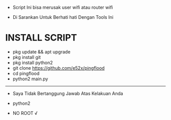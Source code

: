 - Script Ini  bisa merusak user wifi atau router wifi


- Di Sarankan Untuk Berhati hati Dengan Tools Ini


# INSTALL SCRIPT

- pkg update && apt upgrade 
- pkg install git
- pkg install python2
- git clone https://github.com/e52x/pingflood
- cd pingflood
- python2 main.py



___________________________________________________


- Saya Tidak  Bertanggung Jawab Atas Kelakuan Anda

- python2

- NO ROOT √
